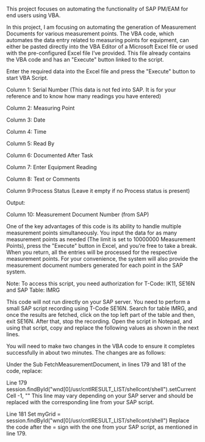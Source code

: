 This project focuses on automating the functionality of SAP PM/EAM for end users using VBA.

In this project, I am focusing on automating the generation of Measurement Documents for various measurement points. The VBA code, which automates the data entry related to measuring points for equipment, can either be pasted directly into the VBA Editor of a Microsoft Excel file or used with the pre-configured Excel file I’ve provided. This file already contains the VBA code and has an "Execute" button linked to the script.

Enter the required data into the Excel file and press the "Execute" button to start VBA Script.

Column 1: Serial Number (This data is not fed into SAP. It is for your reference and to know 
          how many readings you have entered)

Column 2: Measuring Point

Column 3: Date

Column 4: Time

Column 5: Read By

Column 6: Documented After Task

Column 7: Enter Equipment Reading

Column 8: Text or Comments

Column 9:Process Status (Leave it empty if no Process status is present)

Output:

Column 10: Measurement Document Number (from SAP)

One of the key advantages of this code is its ability to handle multiple measurement points simultaneously. You input the data for as many measurement points as needed (The limit is set to 10000000 Measurement Points), press the "Execute" button in Excel, and you’re free to take a break. When you return, all the entries will be processed for the respective measurement points. For your convenience, the system will also provide the measurement document numbers generated for each point in the SAP system.

Note: To access this script, you need authorization for T-Code: IK11, SE16N and SAP Table: IMRG

This code will not run directly on your SAP server. You need to perform a small SAP script recording using T-Code SE16N. Search for table IMRG, and once the results are fetched, click on the top left part of the table and then, exit SE16N. After that, stop the recording. Open the script in Notepad, and using that script, copy and replace the following values as shown in the next lines.

You will need to make two changes in the VBA code to ensure it completes successfully in about two minutes. The changes are as follows:

Under the Sub FetchMeasurementDocument, in lines 179 and 181 of the code, replace:

Line 179
session.findById("wnd[0]/usr/cntlRESULT_LIST/shellcont/shell").setCurrentCell -1, ""
This line may vary depending on your SAP server and should be replaced with the corresponding line from your SAP script.

Line 181
Set myGrid = session.findById("wnd[0]/usr/cntlRESULT_LIST/shellcont/shell")
Replace the code after the = sign with the one from your SAP script, as mentioned in line 179.  





